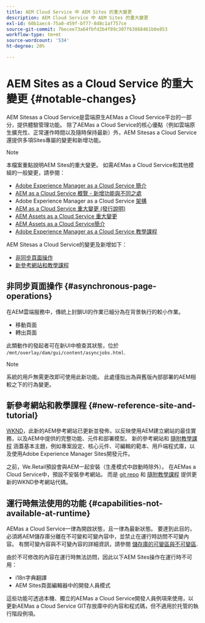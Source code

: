```yaml
---
title: AEM Cloud Service 中 AEM Sites 的重大變更
description: AEM Cloud Service 中 AEM Sites 的重大變更
exl-id: 60b1aec4-75a0-459f-bf77-8d8c1af757ce
source-git-commit: 7becee73a64fbfd2b4f89c307f63868461b0e853
workflow-type: tm+mt
source-wordcount: '534'
ht-degree: 20%

---
```



# AEM Sites as a Cloud Service 的重大變更 {#notable-changes}

AEM Sitesas a Cloud Service是雲端原生AEMas a Cloud Service平台的一部分，提供體驗管理功能。 除了AEMas a Cloud Service的核心優點（例如雲端原生擴充性、正常運作時間以及隨時保持最新）外，AEM Sitesas a Cloud Service還提供多項Sites專屬的變更和新增功能。

>[!NOTE]
>本檔案重點說明AEM Sites的重大變更。 如需AEMas a Cloud Service和其他模組的一般變更，請參閱：
>
>* [Adobe Experience Manager as a Cloud Service 簡介](/help/overview/introduction.md)
>* [AEM as a Cloud Service 概覽 - 新增功能與不同之處](/help/overview/what-is-new-and-different.md)
>* Adobe Experience Manager as a Cloud Service [架構](/help/overview/architecture.md)
>* [AEM as a Cloud Service 重大變更 (發行說明)](/help/release-notes/aem-cloud-changes.md)
>* [AEM Assets as a Cloud Service 重大變更](/help/assets/assets-cloud-changes.md)
>* [AEM Assets as a Cloud Service簡介](/help/assets/overview.md)
>* [Adobe Experience Manager as a Cloud Service 教學課程](https://experienceleague.adobe.com/docs/experience-manager-learn/cloud-service/overview.html)


AEM Sitesas a Cloud Service的變更及新增如下：

* [非同步頁面操作](#asynchronous-page-operations)
* [新參考網站和教學課程](#new-reference-site-and-tutorial)

## 非同步頁面操作 {#asynchronous-page-operations}

在AEM雲端服務中，傳統上封鎖UI的作業已細分為在背景執行的較小作業。

* 移動頁面
* 轉出頁面

此類動作的發起者可在新UI中檢查其狀態，位於 `/mnt/overlay/dam/gui/content/asyncjobs.html`.

>[!NOTE]
>
>系統的用戶無需更改即可使用此新功能。 此處僅指出為與舊版內部部署的AEM相較之下的行為變更。

## 新參考網站和教學課程 {#new-reference-site-and-tutorial}

[WKND](https://wknd.site/)，此新的AEM參考網站已更新並發佈，以反映使用AEM建立網站的最佳實務，以及AEM中提供的完整功能、元件和部署模型。 新的參考網站和 [隨附教學課程](https://experienceleague.adobe.com/docs/experience-manager-learn/getting-started-wknd-tutorial-develop/overview.html?lang=zh-Hant) 涵蓋基本主題，例如專案設定、核心元件、可編輯的範本、用戶端程式庫，以及使用Adobe Experience Manager Sites開發元件。

之前，We.Retail預設會與AEM一起安裝（生產模式中啟動時除外）。 在AEMas a Cloud Service中，預設不安裝參考網站。 而是 [git repo](https://github.com/adobe/aem-guides-wknd/) 和 [隨附教學課程](https://experienceleague.adobe.com/docs/experience-manager-learn/getting-started-wknd-tutorial-develop/overview.html?lang=zh-Hant) 提供更新的WKND參考網站代碼。

## 運行時無法使用的功能 {#capabilities-not-available-at-runtime}

AEMas a Cloud Service一律為開啟狀態，且一律為最新狀態。 要達到此目的，必須將AEM儲存庫分離在不可變和可變內容中，並禁止在運行時訪問不可變內容。 有關可變內容與不可變內容的詳細資訊，請參閱 [儲存庫的可變區與不可變區](/help/implementing/developing/introduction/aem-project-content-package-structure.md#mutable-vs-immutable).

由於不可修改的內容在運行時無法訪問，因此以下AEM Sites操作在運行時不可用：

* i18n字典翻譯
* AEM Sites頁面編輯器中的開發人員模式

這些功能可透過本機、獨立的AEMas a Cloud Service開發人員例項來使用，以更新AEMas a Cloud Service GIT存放庫中的內容和程式碼，但不適用於托管的執行階段例項。
